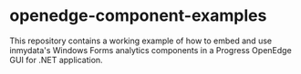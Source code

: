# openedge-component-examples
This repository contains a working example of how to embed and use inmydata's Windows Forms analytics components in a Progress OpenEdge GUI for .NET application.
